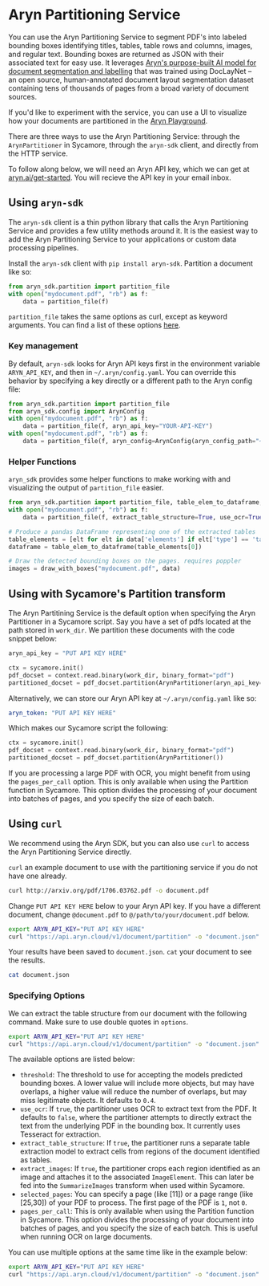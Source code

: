 # Aryn Partitioning Service

You can use the Aryn Partitioning Service to segment PDF's into labeled bounding boxes identifying titles, tables, table rows and columns, images, and regular text. Bounding boxes are returned as JSON with their associated text for easy use. It leverages [Aryn's purpose-built AI model for document segmentation and labelling](https://huggingface.co/Aryn/deformable-detr) that was trained using DocLayNet – an open source, human-annotated document layout segmentation dataset containing tens of thousands of pages from a broad variety of document sources.

If you'd like to experiment with the service, you can use a UI to visualize how your documents are partitioned in the [Aryn Playground](https://www.play.aryn.ai/partitioning).

There are three ways to use the Aryn Partitioning Service: through the `ArynPartitioner` in Sycamore, through the `aryn-sdk` client, and directly from the HTTP service.

To follow along below, we will need an Aryn API key, which we can get at [aryn.ai/get-started](https://www.aryn.ai/get-started). You will recieve the API key in your email inbox.

## Using `aryn-sdk`

The `aryn-sdk` client is a thin python library that calls the Aryn Partitioning Service and provides a few utility methods around it. It is the easiest way to add the Aryn Partitioning Service to your applications or custom data processing pipelines.

Install the `aryn-sdk` client with `pip install aryn-sdk`.
Partition a document like so:

```python
from aryn_sdk.partition import partition_file
with open("mydocument.pdf", "rb") as f:
    data = partition_file(f)
```

`partition_file` takes the same options as curl, except as keyword arguments. You can find a list of these options [here](https://sycamore.readthedocs.io/en/stable/aryn_cloud/aryn_partitioning_service.html#specifying-options).

### Key management

By default, `aryn-sdk` looks for Aryn API keys first in the environment variable `ARYN_API_KEY`, and then in `~/.aryn/config.yaml`. You can override this behavior by specifying a key directly or a different path to the Aryn config file:
```python
from aryn_sdk.partition import partition_file
from aryn_sdk.config import ArynConfig
with open("mydocument.pdf", "rb") as f:
    data = partition_file(f, aryn_api_key="YOUR-API-KEY")
with open("mydocument.pdf", "rb") as f:
    data = partition_file(f, aryn_config=ArynConfig(aryn_config_path="~/dotfiles/.aryn/config.yaml"))
```

### Helper Functions

`aryn_sdk` provides some helper functions to make working with and visualizing the output of `partition_file` easier.

```python
from aryn_sdk.partition import partition_file, table_elem_to_dataframe, draw_with_boxes
with open("mydocument.pdf", "rb") as f:
    data = partition_file(f, extract_table_structure=True, use_ocr=True, extract_images=True, threshold=0.35)

# Produce a pandas DataFrame representing one of the extracted tables
table_elements = [elt for elt in data['elements'] if elt['type'] == 'table']
dataframe = table_elem_to_dataframe(table_elements[0])

# Draw the detected bounding boxes on the pages. requires poppler
images = draw_with_boxes("mydocument.pdf", data)
```

## Using with Sycamore's Partition transform

The Aryn Partitining Service is the default option when specifying the Aryn Partitioner in a Sycamore script. Say you have a set of pdfs located at the path stored in `work_dir`. We partition these documents with the code snippet below:

```python
aryn_api_key = "PUT API KEY HERE"

ctx = sycamore.init()
pdf_docset = context.read.binary(work_dir, binary_format="pdf")
partitioned_docset = pdf_docset.partition(ArynPartitioner(aryn_api_key=aryn_api_key))
```
Alternatively, we can store our Aryn API key at `~/.aryn/config.yaml` like so:
```yaml
aryn_token: "PUT API KEY HERE"
```
Which makes our Sycamore script the following:
```python
ctx = sycamore.init()
pdf_docset = context.read.binary(work_dir, binary_format="pdf")
partitioned_docset = pdf_docset.partition(ArynPartitioner())
```

If you are processing a large PDF with OCR, you might benefit from using the `pages_per_call` option. This is only available when using the Partition function in Sycamore. This option divides the processing of your document into batches of pages, and you specify the size of each batch.

## Using `curl`

We recommend using the Aryn SDK, but you can also use `curl` to access the Aryn Partitioning Service directly.

`curl` an example document to use with the partitioning service if you do not have one already.
```bash
curl http://arxiv.org/pdf/1706.03762.pdf -o document.pdf
```
Change `PUT API KEY HERE` below to your Aryn API key. If you have a different document, change `@document.pdf` to `@/path/to/your/document.pdf` below.
```bash
export ARYN_API_KEY="PUT API KEY HERE"
curl "https://api.aryn.cloud/v1/document/partition" -o "document.json" -H "Authorization: Bearer $ARYN_API_KEY" -F "pdf=@document.pdf";
```
Your results have been saved to `document.json`. `cat` your document to see the results.
```bash
cat document.json
```

### Specifying Options

We can extract the table structure from our document with the following command. Make sure to use double quotes in `options`.

```bash
export ARYN_API_KEY="PUT API KEY HERE"
curl "https://api.aryn.cloud/v1/document/partition" -o "document.json" -H "Authorization: Bearer $ARYN_API_KEY" -F "pdf=@document.pdf" -F "options={\"extract_table_structure\": true}";
```

The available options are listed below:

* ```threshold```: The threshold to use for accepting the models predicted bounding boxes. A lower value will include more objects, but may have overlaps, a higher value will reduce the number of overlaps, but may miss legitimate objects. It defaults to ```0.4```.
* ```use_ocr```: If ```true```, the partitioner uses OCR to extract text from the PDF. It defaults to ```false```, where the partitioner attempts to directly extract the text from the underlying PDF in the bounding box. It currently uses Tesseract for extraction.
* `extract_table_structure`: If `true`, the partitioner runs a separate table extraction model to extract cells from regions of the document identified as tables.
* `extract_images`: If `true`, the partitioner crops each region identified as an image and attaches it to the associated `ImageElement`. This can later be fed into the `SummarizeImages` transform when used within Sycamore.
* `selected_pages`: You can specify a page (like [11]) or a page range (like [25,30]) of your PDF to process. The first page of the PDF is `1`, not `0`.
* `pages_per_call`: This is only available when using the Partition function in Sycamore. This option divides the processing of your document into batches of pages, and you specify the size of each batch. This is useful when running OCR on large documents.

You can use multiple options at the same time like in the example below:

```bash
export ARYN_API_KEY="PUT API KEY HERE"
curl "https://api.aryn.cloud/v1/document/partition" -o "document.json" -H "Authorization: Bearer $ARYN_API_KEY" -F "pdf=@document.pdf" -F "options={\"extract_table_structure\": true, \"threshold\": 0.2}";
```
